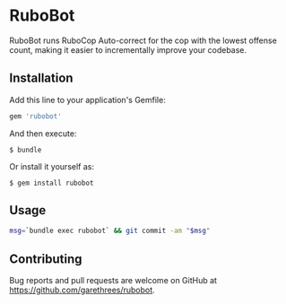 # RuboBot

RuboBot runs RuboCop Auto-correct for the cop with the lowest offense count, making it easier to incrementally improve your codebase.

## Installation

Add this line to your application's Gemfile:

```ruby
gem 'rubobot'
```

And then execute:

    $ bundle

Or install it yourself as:

    $ gem install rubobot

## Usage

```sh
msg=`bundle exec rubobot` && git commit -am "$msg"
```

## Contributing

Bug reports and pull requests are welcome on GitHub at https://github.com/garethrees/rubobot.
